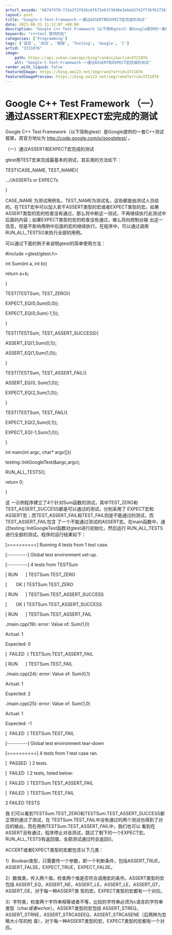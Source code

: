 ```yaml
---
arturl_encode: "68747470:733a2f2f626c6f672e6373646e2e6e65742f736f6372617465:732f61727469636c652f64657461696c732f33373231303736"
layout: post
title: "Google-C-Test-Framework-一通过ASSERT和EXPECT宏完成的测试"
date: 2023-08-31 11:12:07 +08:00
description: "Google C++ Test Framework（以下简称gtest）是Google提供的一套C+"
keywords: "c++test 提供的宏"
categories: ['Programming']
tags: ['语言', '测试', '框架', 'Testing', 'Google', 'C']
artid: "3721076"
image:
    path: https://api.vvhan.com/api/bing?rand=sj&artid=3721076
    alt: "Google-C-Test-Framework-一通过ASSERT和EXPECT宏完成的测试"
render_with_liquid: false
featuredImage: https://bing.ee123.net/img/rand?artid=3721076
featuredImagePreview: https://bing.ee123.net/img/rand?artid=3721076
---
```


# Google C++ Test Framework （一）通过ASSERT和EXPECT宏完成的测试

Google C++ Test Framework（以下简称gtest）是Google提供的一套C++测试框架。其官方地址为
<http://code.google.com/p/googletest/>
。
  
  
（一）通过ASSERT和EXPECT宏完成的测试
  
gtest用TEST宏来完成最基本的测试，其实用的方法如下：
  
TEST(CASE\_NAME, TEST\_NAME){
  
...//ASSERTs or EXPECTs
  
}
  
  
CASE\_NAME 为测试用例名，TEST\_NAME为测试名，这些都是由测试人员给的。在TEST宏中可以加入若干ASSERT类型的宏或者EXPECT类型的宏。如果 ASSERT类型的宏的检查没有通过，那么将中断这一测试，不再继续执行此测试中后面的内容；如果EXPECT类型的宏的检查没有通过，难么将向控制台输 出这一信息，但是不影响用例中后面的宏的继续执行。在程序中，可以通过调用RUN\_ALL\_TESTS()来执行全部的用例。
  
  
可以通过下面的例子来说明gtest的简单使用方法：
  
#include <gtest/gtest.h>
  
  
int Sum(int a, int b){
  
return a+b;
  
}
  
  
TEST(TESTSum, TEST\_ZERO){
  
EXPECT\_EQ(0,Sum(0,0));
  
EXPECT\_EQ(0,Sum(-1,1));
  
}
  
  
TEST(TESTSum, TEST\_ASSERT\_SUCCESS){
  
ASSERT\_EQ(1,Sum(0,1));
  
ASSERT\_EQ(1,Sum(1,0));
  
}
  
  
TEST(TESTSum, TEST\_ASSERT\_FAIL){
  
ASSERT\_EQ(0, Sum(1,0));
  
EXPECT\_EQ(2,Sum(1,0));
  
}
  
  
TEST(TESTSum, TEST\_FAIL){
  
EXPECT\_EQ(2,Sum(0,1));
  
EXPECT\_EQ(-1,Sum(1,0));
  
}
  
  
int main(int argc, char* argv[]){
  
testing::InitGoogleTest(&argc,argv);
  
RUN\_ALL\_TESTS();
  
return 0;
  
}
  
  
这 一示例程序建立了4个针对Sum函数的测试，其中TEST\_ZERO和TEST\_ASSERT\_SUCCESS都是可以通过的测试，分别采用了 EXPECT宏和ASSERT宏；而TEST\_ASSERT\_FAIL和TEST\_FAIL则是不能通过的测试，而TEST\_ASSERT\_FAIL包含 了一个不能通过测试的ASSERT宏。在main函数中，通过testing::InitGoogleTest函数对gtest进行初始化，然后运行 RUN\_ALL\_TESTS进行全部的测试。程序的运行结果如下：
  
  
[==========] Running 4 tests from 1 test case.
  
[----------] Global test environment set-up.
  
[----------] 4 tests from TESTSum
  
[ RUN      ] TESTSum.TEST\_ZERO
  
[       OK ] TESTSum.TEST\_ZERO
  
[ RUN      ] TESTSum.TEST\_ASSERT\_SUCCESS
  
[       OK ] TESTSum.TEST\_ASSERT\_SUCCESS
  
[ RUN      ] TESTSum.TEST\_ASSERT\_FAIL
  
./main.cpp(19): error: Value of: Sum(1,0)
  
Actual: 1
  
Expected: 0
  
[  FAILED  ] TESTSum.TEST\_ASSERT\_FAIL
  
[ RUN      ] TESTSum.TEST\_FAIL
  
./main.cpp(24): error: Value of: Sum(0,1)
  
Actual: 1
  
Expected: 2
  
./main.cpp(25): error: Value of: Sum(1,0)
  
Actual: 1
  
Expected: -1
  
[  FAILED  ] TESTSum.TEST\_FAIL
  
[----------] Global test environment tear-down
  
[==========] 4 tests from 1 test case ran.
  
[  PASSED  ] 2 tests.
  
[  FAILED  ] 2 tests, listed below:
  
[  FAILED  ] TESTSum.TEST\_ASSERT\_FAIL
  
[  FAILED  ] TESTSum.TEST\_FAIL
  
  
2 FAILED TESTS
  
  
我 们可以看到TESTSum.TEST\_ZERO和TESTSum.TEST\_ASSERT\_SUCCESS都正常的通过了测试，在 TESTSum.TEST\_FAIL中没有通过的两个测试也得到了对应的输出。而在用例TESTSum.TEST\_ASSERT\_FAIL中，我们也可以 看到在ASSERT没有通过，程序停止对该测试，跳过了剩下的一个EXPECT宏。RUN\_ALL\_TESTS有返回值，全部测试通过时会返回0。
  
  
ACCERT或者EXPECT类型的宏都包含以下几类：
  
1）Boolean类型，只需要传一个参数，即一个判断条件，包括ASSERT\_TRUE，ASSERT\_FALSE，EXPECT\_TRUE，EXPECT\_FALSE。
  
2）数值类，传入两个值，检查两个值是否符合调用宏的条件。ASSERT类型的宏包括 ASSERT\_EQ，ASSERT\_NE，ASSERT\_LE，ASSERT\_LE，ASSERT\_GT，ASSERT\_GE，对于每一种ASSERT类 型的宏，EXPECT类型的宏都有一个对应。
  
3）字符类，检查两个字符串相等或者不等，比较的字符串必须为c语言的字符串类型（char*或者wchar*）。ASSERT类型的宏包括 ASSERT\_STREQ，ASSERT\_STRNE，ASSERT\_STRCASEEQ，ASSERT\_STRCASENE（后两种为忽略大小写的检 查），对于每一种ASSERT类型的宏，EXPECT类型的宏都有一个对应。